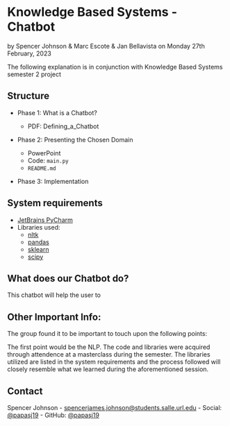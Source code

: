 # Knowledge Based Systems - Chatbot

by Spencer Johnson & Marc Escote & Jan Bellavista
on Monday 27th February, 2023

The following explanation is in conjunction with Knowledge Based Systems semester 2 project 

## Structure

* Phase 1: What is a Chatbot?
    * PDF: Defining_a_Chatbot
     
* Phase 2: Presenting the Chosen Domain
    * PowerPoint 
    * Code: `main.py`
    * `README.md`
    
* Phase 3: Implementation

## System requirements

* [JetBrains PyCharm](https://www.jetbrains.com/pycharm/) 
* Libraries used:
	* [nltk](https://www.nltk.org)  
	* [pandas](https://pandas.pydata.org)
    * [sklearn](https://scikit-learn.org/stable/index.html)
    * [scipy](https://scipy.org)


## What does our Chatbot do?

This chatbot will help the user to 

## Other Important Info: 

The group found it to be important to touch upon the following points: 

The first point would be the NLP. The code and libraries were acquired through attendence at a masterclass during the semester. The libraries utilized are listed in the system requirements and the process followed will closely resemble what we learned during the aforementioned session. 

## Contact

Spencer Johnson - spencerjames.johnson@students.salle.url.edu - Social: [@papasj19](https://www.instagram.com/papasj19/) - GitHub:  [@papasj19](https://github.com/papasj19) 

